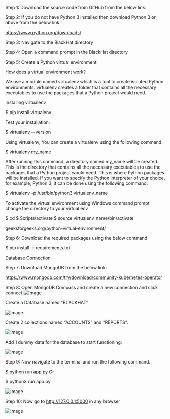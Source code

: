 Step 1: Download the source code from GitHub from the below link:



Step 2:  If you do not have Python 3 installed then download  Python 3 or above from the below link :


https://www.python.org/downloads/


Step 3: Navigate to the BlackHat directory 

Step 4: Open a command prompt in the BlackHat directory


Step 5: Create a Python virtual environment 


How does a virtual environment work?

We use a module named virtualenv which is a tool to create isolated Python environments. virtualenv creates a folder that contains all the necessary executables to use the packages that a Python project would need.

Installing virtualenv

$ pip install virtualenv

Test your installation:

$ virtualenv --version

Using virtualenv, You can create a virtualenv using the following command:

$ virtualenv my_name

After running this command, a directory named my_name will be created. This is the directory that contains all the necessary executables to use the packages that a Python project would need. This is where Python packages will be installed. If you want to specify the Python interpreter of your choice, for example, Python 3, it can be done using the following command:

$ virtualenv -p /usr/bin/python3 virtualenv_name

To activate the virtual environment using Windows command prompt change the directory to your virtual env 

$ cd <envname>
$ Scripts\activate 
$ source virtualenv_name/bin/activate


geeksforgeeks.org/python-virtual-environment/


Step 6: Download the required packages using the below command

$ pip install -r requirements.txt 


Database Connection

Step 7: Download MongoDB from the below link:

https://www.mongodb.com/try/download/community-kubernetes-operator

Step 8: Open MongoDB Compass and create a new connection and click connect
![image](https://github.com/user-attachments/assets/9b1a883e-85f9-4b6b-8e64-395b550319ea)




Create a Database named “BLACKHAT”

![image](https://github.com/user-attachments/assets/66b904db-2caa-4efc-bf6f-389e7a06ce59)

 

Create 2 collections named “ACCOUNTS” and “REPORTS”:


![image](https://github.com/user-attachments/assets/6fd13569-9356-4f1d-b0e8-b613976b1761)


Add 1 dummy data for the database to start functioning:

![image](https://github.com/user-attachments/assets/41d01a3b-42e1-403a-ae9f-790932bc3519)


Step 9: Now navigate to the terminal and run the following command.


 $ python run app.py
Or 

$ python3 run app.py

![image](https://github.com/user-attachments/assets/f09363fd-6957-4046-9390-f8e190a0ce70)


Step 10: Now go to http://127.0.0.1:5000 in any browser

![image](https://github.com/user-attachments/assets/633c838c-0aed-48bf-b419-ea6071c6a6c0)


